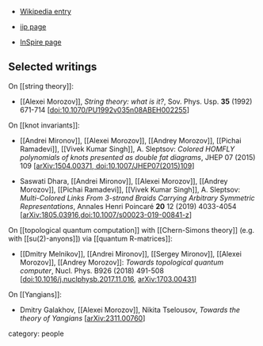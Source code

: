 
* [Wikipedia entry](https://en.m.wikipedia.org/wiki/Alexey_Morozov)

* [iip page](https://www.iip.ufrn.br/eventslecturer?inf===gTEVFe)

* [InSpire page](https://inspirehep.net/authors/996770)



## Selected writings

On [[string theory]]:

* [[Alexei Morozov]], *String theory: what is it?*, Sov. Phys. Usp. **35** (1992) 671-714 &lbrack;[doi:10.1070/PU1992v035n08ABEH002255](https://iopscience.iop.org/article/10.1070/PU1992v035n08ABEH002255)&rbrack;


On [[knot invariants]]:

* [[Andrei Mironov]], [[Alexei Morozov]], [[Andrey Morozov]], [[Pichai Ramadevi]], [[Vivek Kumar Singh]], A. Sleptsov: *Colored HOMFLY polynomials of knots presented as double fat diagrams*, JHEP 07 (2015) 109 &lbrack;[arXiv:1504.00371](https://arxiv.org/abs/1504.00371),<a href="https://doi.org/10.1007/JHEP07%282015%29109"> doi:10.1007/JHEP07(2015)109</a>&rbrack;

* Saswati Dhara, [[Andrei Mironov]], [[Alexei Morozov]], [[Andrey Morozov]], [[Pichai Ramadevi]], [[Vivek Kumar Singh]], A. Sleptsov: *Multi-Colored Links From 3-strand Braids Carrying Arbitrary Symmetric Representations*, Annales Henri Poincaré **20** 12 (2019) 4033-4054 &lbrack;[arXiv:1805.03916](https://arxiv.org/abs/1805.03916),<a href="https://doi.org/10.1007/s00023-019-00841-z">doi:10.1007/s00023-019-00841-z</a>&rbrack;



On [[topological quantum computation]] with [[Chern-Simons theory]] (e.g. with [[su(2)-anyons]]) via [[quantum R-matrices]]:

* [[Dmitry Melnikov]], [[Andrei Mironov]], [[Sergey Mironov]], [[Alexei Morozov]], [[Andrey Morozov]]: _Towards topological quantum computer_, Nucl. Phys. B926 (2018) 491-508 \[<a href="https://doi.org/10.1016/j.nuclphysb.2017.11.016">doi:10.1016/j.nuclphysb.2017.11.016</a>, [arXiv:1703.00431](https://arxiv.org/abs/1703.00431)\]


On [[Yangians]]:

* Dmitry Galakhov, [[Alexei Morozov]], Nikita Tselousov, *Towards the theory of Yangians* &lbrack;[arXiv:2311.00760](https://arxiv.org/abs/2311.00760)&rbrack;



category: people